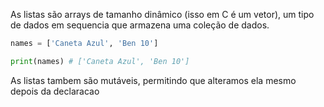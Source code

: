 As listas são arrays de tamanho dinâmico (isso em C é um vetor), um tipo de dados em sequencia que armazena uma coleção de dados.

```python
names = ['Caneta Azul', 'Ben 10']

print(names) # ['Caneta Azul', 'Ben 10']
```

As listas tambem são mutáveis, permitindo que alteramos ela mesmo depois da declaracao